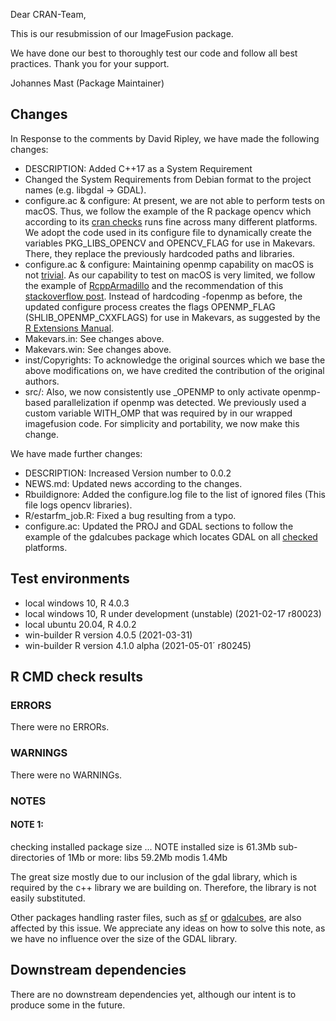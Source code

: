 Dear CRAN-Team,

This is our resubmission of our ImageFusion package. 

We have done our best to thoroughly test our code and follow all best practices.
Thank you for your support.

Johannes Mast (Package Maintainer)

## Changes

In Response to the comments by David Ripley, we have made the following changes:

* DESCRIPTION: Added C++17 as a System Requirement
* Changed the System Requirements from Debian format to the project names (e.g. libgdal -> GDAL).
* configure.ac & configure: At present, we are not able to perform tests on macOS. Thus, we follow the example of the R package opencv which according to its [cran checks](https://cran.r-project.org/web/checks/check_results_opencv.html) runs fine across many different platforms. We adopt the code used in its configure file to dynamically create the variables PKG_LIBS_OPENCV and OPENCV_FLAG for use in Makevars. There, they replace the previously hardcoded paths and libraries.
* configure.ac & configure: Maintaining openmp capability on macOS is not [trivial](https://thecoatlessprofessor.com/programming/cpp/openmp-in-r-on-os-x/). As our capability to test on macOS is very limited, we follow the example of [RcppArmadillo](https://github.com/RcppCore/RcppArmadillo) and the recommendation of this [stackoverflow post](https://stackoverflow.com/q/46723854). Instead of hardcoding -fopenmp as before, the updated configure process creates the flags OPENMP_FLAG (SHLIB_OPENMP_CXXFLAGS) for use in Makevars, as suggested by the [R Extensions Manual](https://cran.r-project.org/doc/manuals/r-release/R-exts.html#OpenMP-support). 
* Makevars.in: See changes above.
* Makevars.win: See changes above.
* inst/Copyrights: To acknowledge the original sources which we base the above modifications on, we have credited the contribution of the original authors.
* src/: Also, we now consistently use _OPENMP to only activate openmp-based parallelization if openmp was detected. We previously used a custom variable WITH_OMP that was required by in our wrapped imagefusion code. For simplicity and portability, we now make this change.


We have made further changes:

* DESCRIPTION: Increased Version number to 0.0.2
* NEWS.md: Updated news according to the changes.
* Rbuildignore: Added the configure.log file to the list of ignored files (This file logs opencv libraries).
* R/estarfm_job.R: Fixed a bug resulting from a typo.
* configure.ac: Updated the PROJ and GDAL sections to follow the example of the gdalcubes package which locates GDAL on all [checked](https://cran.r-project.org/web/checks/check_results_gdalcubes.html) platforms.

## Test environments
* local windows 10, R 4.0.3
* local windows 10, R under development (unstable) (2021-02-17 r80023)
* local ubuntu 20.04, R 4.0.2
* win-builder  R version 4.0.5 (2021-03-31)
* win-builder  R version 4.1.0 alpha (2021-05-01´ r80245)

## R CMD check results

### ERRORS

There were no ERRORs.

### WARNINGS

There were no WARNINGs.

### NOTES

#### NOTE 1:
checking installed package size ... NOTE
    installed size is 61.3Mb
    sub-directories of 1Mb or more:
      libs   59.2Mb
      modis   1.4Mb
      
The great size mostly due to our inclusion of the gdal library,
which is required by the c++ library we are building on. 
Therefore, the library is not easily substituted.

Other packages handling raster files,
such as [sf](https://cran.r-project.org/web/packages/sf/index.html) or [gdalcubes](https://cran.r-project.org/web/packages/gdalcubes/index.html),
are also affected by this issue.
We appreciate any ideas on how to solve this note,
as we have no influence over the size of the GDAL library.

## Downstream dependencies

There are no downstream dependencies yet,
although our intent is to produce some in the future.
